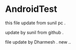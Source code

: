 # AndroidTest




this file update from sunil pc .

update by sunil from github .

file update by Dharmesh . new ..
